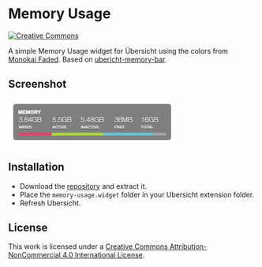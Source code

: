 # Memory Usage

[![Creative Commons](https://flat.badgen.net/badge/license/CC-BY-NC-4.0/orange)](https://creativecommons.org/licenses/by-nc/4.0/)

A simple Memory Usage widget for Übersicht using the colors from [Monokai Faded](https://dionmunk.com/projects/monokai-faded/). Based on [ubericht-memory-bar](https://github.com/cobyism/ubersicht-memory-bar).

## Screenshot

![Screenshot](screenshots/screenshot.png)

## Installation

- Download the [repository](https://github.com/dionmunk/ubersicht-memory-usage/archive/master.zip) and extract it.
- Place the `memory-usage.widget` folder in your Ubersicht extension folder.
- Refresh Ubersicht.

## License

This work is licensed under a [Creative Commons Attribution-NonCommercial 4.0 International License](https://creativecommons.org/licenses/by-nc/4.0/).
